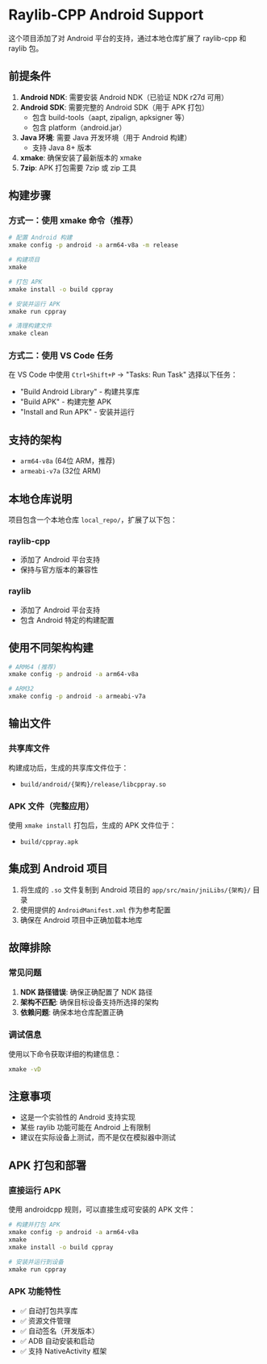 # Raylib-CPP Android Support

这个项目添加了对 Android 平台的支持，通过本地仓库扩展了 raylib-cpp 和 raylib 包。

## 前提条件

1. **Android NDK**: 需要安装 Android NDK（已验证 NDK r27d 可用）
2. **Android SDK**: 需要完整的 Android SDK（用于 APK 打包）
   - 包含 build-tools（aapt, zipalign, apksigner 等）
   - 包含 platform（android.jar）
3. **Java 环境**: 需要 Java 开发环境（用于 Android 构建）
   - 支持 Java 8+ 版本
4. **xmake**: 确保安装了最新版本的 xmake
5. **7zip**: APK 打包需要 7zip 或 zip 工具

## 构建步骤

### 方式一：使用 xmake 命令（推荐）

```bash
# 配置 Android 构建
xmake config -p android -a arm64-v8a -m release

# 构建项目
xmake

# 打包 APK
xmake install -o build cppray

# 安装并运行 APK
xmake run cppray

# 清理构建文件
xmake clean
```

### 方式二：使用 VS Code 任务

在 VS Code 中使用 `Ctrl+Shift+P` → "Tasks: Run Task" 选择以下任务：
- "Build Android Library" - 构建共享库
- "Build APK" - 构建完整 APK
- "Install and Run APK" - 安装并运行

## 支持的架构

- `arm64-v8a` (64位 ARM，推荐)
- `armeabi-v7a` (32位 ARM)

## 本地仓库说明

项目包含一个本地仓库 `local_repo/`，扩展了以下包：

### raylib-cpp
- 添加了 Android 平台支持
- 保持与官方版本的兼容性

### raylib
- 添加了 Android 平台支持
- 包含 Android 特定的构建配置

## 使用不同架构构建

```bash
# ARM64 (推荐)
xmake config -p android -a arm64-v8a

# ARM32
xmake config -p android -a armeabi-v7a
```

## 输出文件

### 共享库文件
构建成功后，生成的共享库文件位于：
- `build/android/{架构}/release/libcppray.so`

### APK 文件（完整应用）
使用 `xmake install` 打包后，生成的 APK 文件位于：
- `build/cppray.apk`

## 集成到 Android 项目

1. 将生成的 `.so` 文件复制到 Android 项目的 `app/src/main/jniLibs/{架构}/` 目录
2. 使用提供的 `AndroidManifest.xml` 作为参考配置
3. 确保在 Android 项目中正确加载本地库

## 故障排除

### 常见问题

1. **NDK 路径错误**: 确保正确配置了 NDK 路径
2. **架构不匹配**: 确保目标设备支持所选择的架构
3. **依赖问题**: 确保本地仓库配置正确

### 调试信息

使用以下命令获取详细的构建信息：
```bash
xmake -vD
```

## 注意事项

- 这是一个实验性的 Android 支持实现
- 某些 raylib 功能可能在 Android 上有限制
- 建议在实际设备上测试，而不是仅在模拟器中测试

## APK 打包和部署

### 直接运行 APK
使用 androidcpp 规则，可以直接生成可安装的 APK 文件：

```bash
# 构建并打包 APK
xmake config -p android -a arm64-v8a
xmake
xmake install -o build cppray

# 安装并运行到设备
xmake run cppray
```

### APK 功能特性
- ✅ 自动打包共享库
- ✅ 资源文件管理
- ✅ 自动签名（开发版本）
- ✅ ADB 自动安装和启动
- ✅ 支持 NativeActivity 框架